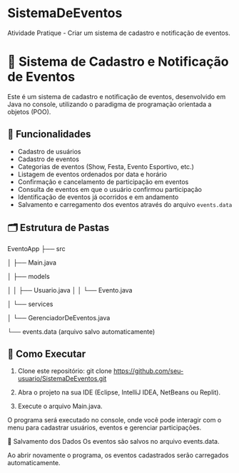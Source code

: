 # SistemaDeEventos
Atividade Pratique - Criar um sistema de cadastro e notificação de eventos.
# 📅 Sistema de Cadastro e Notificação de Eventos

Este é um sistema de cadastro e notificação de eventos, desenvolvido em Java no console, utilizando o paradigma de programação orientada a objetos (POO).

## 🎯 Funcionalidades

- Cadastro de usuários
- Cadastro de eventos
- Categorias de eventos (Show, Festa, Evento Esportivo, etc.)
- Listagem de eventos ordenados por data e horário
- Confirmação e cancelamento de participação em eventos
- Consulta de eventos em que o usuário confirmou participação
- Identificação de eventos já ocorridos e em andamento
- Salvamento e carregamento dos eventos através do arquivo `events.data`

## 🗂️ Estrutura de Pastas

EventoApp
├── src

│ ├── Main.java

│ ├── models

│ │ ├── Usuario.java
│ │ └── Evento.java

│ └── services

│ └── GerenciadorDeEventos.java

└── events.data (arquivo salvo automaticamente)


## 🚀 Como Executar

1. Clone este repositório:
 git clone https://github.com/seu-usuario/SistemaDeEventos.git

2. Abra o projeto na sua IDE (Eclipse, IntelliJ IDEA, NetBeans ou Replit).

3. Execute o arquivo Main.java.

O programa será executado no console, onde você pode interagir com o menu para cadastrar usuários, eventos e gerenciar participações.

💾 Salvamento dos Dados
Os eventos são salvos no arquivo events.data.

Ao abrir novamente o programa, os eventos cadastrados serão carregados automaticamente.


